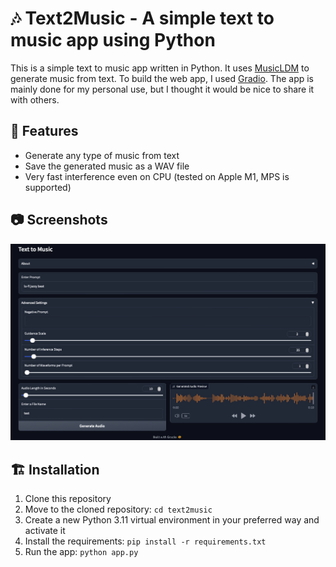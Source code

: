 # 🎶 Text2Music - A simple text to music app using Python

This is a simple text to music app written in Python. It uses [MusicLDM](https://huggingface.co/docs/diffusers/main/en/api/pipelines/musicldm) to generate music from text. To build the web app, I used [Gradio](https://www.gradio.app). The app is mainly done for my personal use, but I thought it would be nice to share it with others.

## 📝 Features

- Generate any type of music from text
- Save the generated music as a WAV file
- Very fast interference even on CPU (tested on Apple M1, MPS is supported)

## 📷 Screenshots

![Screenshot](assets/screenshot.png)

## 🏗️ Installation

1. Clone this repository
2. Move to the cloned repository: `cd text2music`
3. Create a new Python 3.11 virtual environment in your preferred way and activate it
4. Install the requirements: `pip install -r requirements.txt`
5. Run the app: `python app.py`